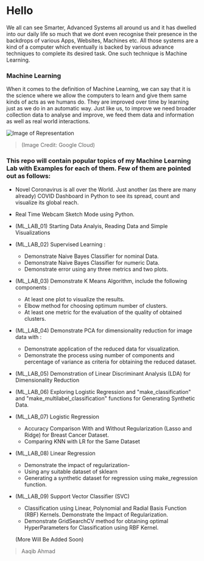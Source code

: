 # Hello
We all can see Smarter, Advanced Systems all around us and it has dwelled into our daily life so much that we dont even recognise their presence in the backdrops of various Apps, Websites, Machines etc. All those systems are a kind of a computer which eventually is backed by various advance techniques to complete its desired task. One such technique is Machine Learning.

### Machine Learning 
When it comes to the definition of Machine Learning, we can say that it is the science where we allow the computers to learn and give them same kinds of acts as we humans do. They are improved over time by learning just as we do in an automatic way. Just like us, to improve we need broader collection data to analyse and improve, we feed them data and information as well as real world interactions. 

![Image of Representation](https://storage.googleapis.com/buildcms.google.com.a.appspot.com/images/Theory-Reality.height-380.png)
> (Image Credit: Google Cloud)

### This repo will contain popular topics of my Machine Learning Lab with Examples for each of them. Few of them are pointed out as follows:
- Novel Coronavirus is all over the World. Just another (as there are many already) COVID Dashboard in Python to see its spread, count and visualize its global reach.
- Real Time Webcam Sketch Mode using Python.
- (ML_LAB_01) Starting Data Analyis, Reading Data and Simple Visualizations
- (ML_LAB_02) Supervised Learning :
  - Demonstrate Naive Bayes Classifier for nominal Data.
  - Demonstrate Naive Bayes Classifier for numeric Data.
  - Demonstrate error using any three metrics and two plots.
- (ML_LAB_03) Demonstrate K Means Algorithm, include the following components : 
  - At least one plot to visualize the results. 
  - Elbow method for choosing optimum number of clusters.
  - At least one metric for the evaluation of the quality of obtained clusters.
- (ML_LAB_04) Demonstrate PCA for dimensionality reduction for image data with :
  - Demonstrate application of the reduced data for visualization.
  - Demonstrate the process using number of components and percentage of variance as criteria for obtaining the reduced dataset.
- (ML_LAB_05) Demonstration of Linear Discriminant Analysis (LDA) for Dimensionality Reduction
- (ML_LAB_06) Exploring Logistic Regression and "make_classification" and "make_multilabel_classification" functions for Generating Synthetic Data.
- (ML_LAB_07) Logistic Regression 
  - Accuracy Comparison With and Without Regularization (Lasso and Ridge) for Breast Cancer Dataset.
  - Comparing KNN with LR for the Same Dataset
  
- (ML_LAB_08) Linear Regression
  - Demonstrate the impact of regularization-
  - Using any suitable dataset of sklearn
  - Generating a synthetic dataset for regression using make_regression function.

- (ML_LAB_09) Support Vector Classifier (SVC)
  - Classification using Linear, Polynomial and Radial Basis Function (RBF) Kernels. Demonstrate the Impact of Regularization.
  - Demonstrate GridSearchCV method for obtaining optimal HyperParameters for Classification using RBF Kernel.
  
  (More Will Be Added Soon)
  
 > Aaqib Ahmad  
